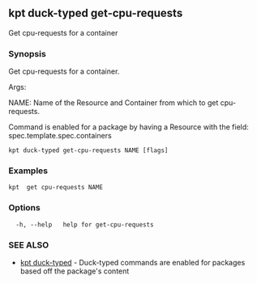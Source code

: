 ## kpt duck-typed get-cpu-requests

Get cpu-requests for a container

### Synopsis

Get cpu-requests for a container.

Args:

  NAME:
    Name of the Resource and Container from which to get cpu-requests.

Command is enabled for a package by having a Resource with the field: spec.template.spec.containers


```
kpt duck-typed get-cpu-requests NAME [flags]
```

### Examples

```
kpt  get cpu-requests NAME
```

### Options

```
  -h, --help   help for get-cpu-requests
```

### SEE ALSO

* [kpt duck-typed](kpt_duck-typed.md)	 - Duck-typed commands are enabled for packages based off the package's content

